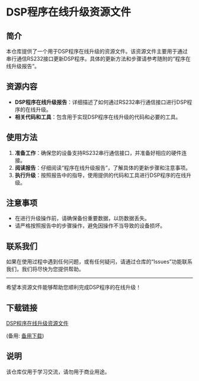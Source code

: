 # DSP程序在线升级资源文件

## 简介
本仓库提供了一个用于DSP程序在线升级的资源文件。该资源文件主要用于通过串行通信RS232接口更新DSP程序。具体的更新方法和步骤请参考随附的“程序在线升级报告”。

## 资源内容
- **DSP程序在线升级报告**：详细描述了如何通过RS232串行通信接口进行DSP程序的在线升级。
- **相关代码和工具**：包含用于实现DSP程序在线升级的代码和必要的工具。

## 使用方法
1. **准备工作**：确保您的设备支持RS232串行通信接口，并准备好相应的硬件连接。
2. **阅读报告**：仔细阅读“程序在线升级报告”，了解具体的更新步骤和注意事项。
3. **执行升级**：按照报告中的指导，使用提供的代码和工具进行DSP程序的在线升级。

## 注意事项
- 在进行升级操作前，请确保备份重要数据，以防数据丢失。
- 请严格按照报告中的步骤操作，避免因操作不当导致的设备损坏。

## 联系我们
如果在使用过程中遇到任何问题，或有任何疑问，请通过仓库的“Issues”功能联系我们，我们将尽快为您提供帮助。

---

希望本资源文件能够帮助您顺利完成DSP程序的在线升级！

## 下载链接
[DSP程序在线升级资源文件](https://pan.quark.cn/s/4fe6b2666c2b) 

(备用: [备用下载](https://pan.baidu.com/s/1okfPG48yGvIRSfMY9VpC1w?pwd=1234))

## 说明

该仓库仅用于学习交流，请勿用于商业用途。
